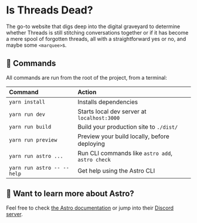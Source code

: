 # Is Threads Dead?

The go-to website that digs deep into the digital graveyard to determine whether Threads is still stitching conversations together or if it has become a mere spool of forgotten threads, all with a straightforward yes or no, and maybe some `<marquee>`s.

## 🧞 Commands

All commands are run from the root of the project, from a terminal:

| Command                   | Action                                           |
| :------------------------ | :----------------------------------------------- |
| `yarn install`             | Installs dependencies                            |
| `yarn run dev`             | Starts local dev server at `localhost:3000`      |
| `yarn run build`           | Build your production site to `./dist/`          |
| `yarn run preview`         | Preview your build locally, before deploying     |
| `yarn run astro ...`       | Run CLI commands like `astro add`, `astro check` |
| `yarn run astro -- --help` | Get help using the Astro CLI                     |

## 👀 Want to learn more about Astro?

Feel free to check [the Astro documentation](https://docs.astro.build) or jump into their [Discord server](https://astro.build/chat).
